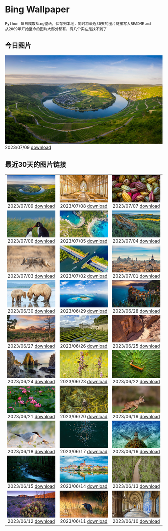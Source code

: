 # Bing Wallpaper

```
Python 每日爬取Bing壁纸，保存到本地，同时将最近30天的图片链接写入README.md
从2009年开始至今的图片大部分都有，有几个实在是找不到了
```



## 今日图片


![](./images/2023/07/09/MoselleRiver_ZH-CN1283415242_1920x1080_2023-07-09.jpg)2023/07/09 [download](./images/2023/07/09/MoselleRiver_ZH-CN1283415242_1920x1080_2023-07-09.jpg)

## 最近30天的图片链接


|      |      |      |
| :----: | :----: | :----: |
|![](./images/2023/07/09/MoselleRiver_ZH-CN1283415242_1920x1080_2023-07-09.jpg)2023/07/09 [download](./images/2023/07/09/MoselleRiver_ZH-CN1283415242_1920x1080_2023-07-09.jpg)|![](./images/2023/07/08/CooperChapel_ZH-CN1150924688_1920x1080_2023-07-08.jpg)2023/07/08 [download](./images/2023/07/08/CooperChapel_ZH-CN1150924688_1920x1080_2023-07-08.jpg)|![](./images/2023/07/07/CocoaPods_ZH-CN6192387360_1920x1080_2023-07-07.jpg)2023/07/07 [download](./images/2023/07/07/CocoaPods_ZH-CN6192387360_1920x1080_2023-07-07.jpg)|
|![](./images/2023/07/06/KissingPenguins_ZH-CN5449471262_1920x1080_2023-07-06.jpg)2023/07/06 [download](./images/2023/07/06/KissingPenguins_ZH-CN5449471262_1920x1080_2023-07-06.jpg)|![](./images/2023/07/05/CorfuBeach_ZH-CN8660068587_1920x1080_2023-07-05.jpg)2023/07/05 [download](./images/2023/07/05/CorfuBeach_ZH-CN8660068587_1920x1080_2023-07-05.jpg)|![](./images/2023/07/04/GrasslandsNationalParkSaskachewan_ZH-CN6530285883_1920x1080_2023-07-04.jpg)2023/07/04 [download](./images/2023/07/04/GrasslandsNationalParkSaskachewan_ZH-CN6530285883_1920x1080_2023-07-04.jpg)|
|![](./images/2023/07/03/CoyoteBanff_ZH-CN4183627255_1920x1080_2023-07-03.jpg)2023/07/03 [download](./images/2023/07/03/CoyoteBanff_ZH-CN4183627255_1920x1080_2023-07-03.jpg)|![](./images/2023/07/02/HalfwayBoats_ZH-CN3563044251_1920x1080_2023-07-02.jpg)2023/07/02 [download](./images/2023/07/02/HalfwayBoats_ZH-CN3563044251_1920x1080_2023-07-02.jpg)|![](./images/2023/07/01/RomeView_ZH-CN5882212305_1920x1080_2023-07-01.jpg)2023/07/01 [download](./images/2023/07/01/RomeView_ZH-CN5882212305_1920x1080_2023-07-01.jpg)|
|![](./images/2023/06/30/ClamBears_ZH-CN5686721500_1920x1080_2023-06-30.jpg)2023/06/30 [download](./images/2023/06/30/ClamBears_ZH-CN5686721500_1920x1080_2023-06-30.jpg)|![](./images/2023/06/29/BanyakIslands_ZH-CN6620304821_1920x1080_2023-06-29.jpg)2023/06/29 [download](./images/2023/06/29/BanyakIslands_ZH-CN6620304821_1920x1080_2023-06-29.jpg)|![](./images/2023/06/28/ItalyCinqueTerre_ZH-CN6495965228_1920x1080_2023-06-28.jpg)2023/06/28 [download](./images/2023/06/28/ItalyCinqueTerre_ZH-CN6495965228_1920x1080_2023-06-28.jpg)|
|![](./images/2023/06/27/SedonaSunset_ZH-CN6289462383_1920x1080_2023-06-27.jpg)2023/06/27 [download](./images/2023/06/27/SedonaSunset_ZH-CN6289462383_1920x1080_2023-06-27.jpg)|![](./images/2023/06/26/VillandryGarden_ZH-CN6140359139_1920x1080_2023-06-26.jpg)2023/06/26 [download](./images/2023/06/26/VillandryGarden_ZH-CN6140359139_1920x1080_2023-06-26.jpg)|![](./images/2023/06/25/PetraTreasury_ZH-CN6007151900_1920x1080_2023-06-25.jpg)2023/06/25 [download](./images/2023/06/25/PetraTreasury_ZH-CN6007151900_1920x1080_2023-06-25.jpg)|
|![](./images/2023/06/24/NhaTrang_ZH-CN5834700560_1920x1080_2023-06-24.jpg)2023/06/24 [download](./images/2023/06/24/NhaTrang_ZH-CN5834700560_1920x1080_2023-06-24.jpg)|![](./images/2023/06/23/PollinatorMonarch_ZH-CN5556988827_1920x1080_2023-06-23.jpg)2023/06/23 [download](./images/2023/06/23/PollinatorMonarch_ZH-CN5556988827_1920x1080_2023-06-23.jpg)|![](./images/2023/06/22/DragonBoatFestival2023_ZH-CN5255671687_1920x1080_2023-06-22.jpg)2023/06/22 [download](./images/2023/06/22/DragonBoatFestival2023_ZH-CN5255671687_1920x1080_2023-06-22.jpg)|
|![](./images/2023/06/21/SummerSolstice2023_ZH-CN5038619036_1920x1080_2023-06-21.jpg)2023/06/21 [download](./images/2023/06/21/SummerSolstice2023_ZH-CN5038619036_1920x1080_2023-06-21.jpg)|![](./images/2023/06/20/EagleTree_ZH-CN7775102951_1920x1080_2023-06-20.jpg)2023/06/20 [download](./images/2023/06/20/EagleTree_ZH-CN7775102951_1920x1080_2023-06-20.jpg)|![](./images/2023/06/19/Fawn_ZH-CN2172152960_1920x1080_2023-06-19.jpg)2023/06/19 [download](./images/2023/06/19/Fawn_ZH-CN2172152960_1920x1080_2023-06-19.jpg)|
|![](./images/2023/06/18/TernFather_ZH-CN1860589914_1920x1080_2023-06-18.jpg)2023/06/18 [download](./images/2023/06/18/TernFather_ZH-CN1860589914_1920x1080_2023-06-18.jpg)|![](./images/2023/06/17/SurfSanDiego_ZH-CN1485510748_1920x1080_2023-06-17.jpg)2023/06/17 [download](./images/2023/06/17/SurfSanDiego_ZH-CN1485510748_1920x1080_2023-06-17.jpg)|![](./images/2023/06/16/HawksbillTurtle_ZH-CN0562063994_1920x1080_2023-06-16.jpg)2023/06/16 [download](./images/2023/06/16/HawksbillTurtle_ZH-CN0562063994_1920x1080_2023-06-16.jpg)|
|![](./images/2023/06/15/SmokyFireflies_ZH-CN3840923626_1920x1080_2023-06-15.jpg)2023/06/15 [download](./images/2023/06/15/SmokyFireflies_ZH-CN3840923626_1920x1080_2023-06-15.jpg)|![](./images/2023/06/14/PassauSunsetJune_ZH-CN7563956674_1920x1080_2023-06-14.jpg)2023/06/14 [download](./images/2023/06/14/PassauSunsetJune_ZH-CN7563956674_1920x1080_2023-06-14.jpg)|![](./images/2023/06/13/OkefenokeeSwamp_ZH-CN3640203783_1920x1080_2023-06-13.jpg)2023/06/13 [download](./images/2023/06/13/OkefenokeeSwamp_ZH-CN3640203783_1920x1080_2023-06-13.jpg)|
|![](./images/2023/06/12/BigBendAnniv_ZH-CN3445097868_1920x1080_2023-06-12.jpg)2023/06/12 [download](./images/2023/06/12/BigBendAnniv_ZH-CN3445097868_1920x1080_2023-06-12.jpg)|![](./images/2023/06/11/GoliathHeron_ZH-CN2413747227_1920x1080_2023-06-11.jpg)2023/06/11 [download](./images/2023/06/11/GoliathHeron_ZH-CN2413747227_1920x1080_2023-06-11.jpg)|![](./images/2023/06/10/PortugalDay_ZH-CN2939429166_1920x1080_2023-06-10.jpg)2023/06/10 [download](./images/2023/06/10/PortugalDay_ZH-CN2939429166_1920x1080_2023-06-10.jpg)|


